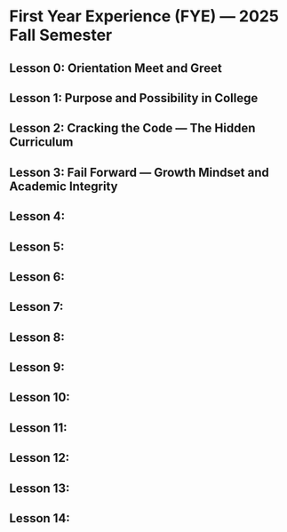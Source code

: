 # First Year Experience (FYE) &mdash; 2025 Fall Semester
## Lesson 0: Orientation Meet and Greet

## Lesson 1: Purpose and Possibility in College

## Lesson 2: Cracking the Code &mdash; The Hidden Curriculum

## Lesson 3: Fail Forward &mdash; Growth Mindset and Academic Integrity

## Lesson 4: 

## Lesson 5: 

## Lesson 6: 

## Lesson 7: 

## Lesson 8: 

## Lesson 9: 

## Lesson 10: 

## Lesson 11: 

## Lesson 12: 

## Lesson 13: 

## Lesson 14: 
